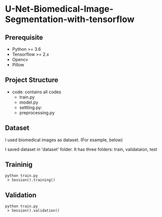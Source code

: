 # U-Net-Biomedical-Image-Segmentation-with-tensorflow

## Prerequisite </br>
 * Python >= 3.6</br>
 * Tensorflow >= 2.x</br>
 * Opencv</br>
 * Pillow</br>

## Project Structure </br>
 * code: contains all codes
   * train.py
   * model.py
   * settting.py: 
   * preprocessing.py

## Dataset </br>
I used biomedical images as dataset. (For example, below)

I saved dataset in 'dataset' folder. It has three folders: train, validataion, test

## Traininig </br>
```
python train.py
 > Session().training()
```

## Validation
```
python train.py
 > Session().validation()
```
